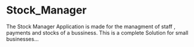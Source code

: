 # Stock_Manager
The Stock Manager Application is made for the managment of staff , payments and stocks of a bussiness. This is a complete Solution for small businesses...
